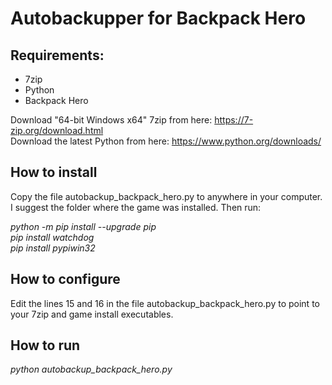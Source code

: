 # Autobackupper for Backpack Hero

## Requirements:

- 7zip
- Python
- Backpack Hero

Download "64-bit Windows x64" 7zip from here: https://7-zip.org/download.html<br>
Download the latest Python from here: https://www.python.org/downloads/

## How to install

Copy the file autobackup_backpack_hero.py to anywhere in your computer. I suggest the folder where the game was installed. Then run:

*python -m pip install --upgrade pip*<br>
*pip install watchdog*<br>
*pip install pypiwin32*<br>

## How to configure

Edit the lines 15 and 16 in the file autobackup_backpack_hero.py to point to your 7zip and game install executables.

## How to run

*python autobackup_backpack_hero.py*
